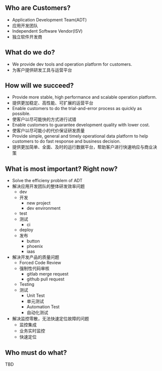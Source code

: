 Who are Customers?
----------------
* Application Development Team(ADT)
* 应用开发团队
* Independent Software Vendor(ISV)
* 独立软件开发商

What do we do?
-------------
* We provide dev tools and operation platform for customers.
* 为客户提供研发工具与运营平台

How will we succeed?
--------------------
* Provide more stable, high performance and scalable operation platform.
* 提供更加稳定、高性能、可扩展的运营平台
* Enable customers to do the trial-and-error process as quickly as possible.
* 使客户以尽可能快的方式进行试错
* Enable customers to guarantee development quality with lower cost.
* 使客户以尽可能小的代价保证研发质量
* Provide simple, general and timely operational data platform to help customers to do fast response and business decision.
* 提供更加简单、全面、及时的运行数据平台，帮助客户进行快速响应与商业决策

What is most important? Right now?
----------------------------------

* Solve the efficieny problem of ADT
* 解决应用开发团队的整体研发效率问题
	* dev
	* 开发
		* new project
		* dev environment
	* test
	* 测试
		* ci
	* deploy
	* 发布
		* button
		* phoenix
		* iaas
* 解决开发产品的质量问题
	* Forced Code Review 
	* 强制性代码审核
		* gitlab merge request
		* github pull request
	* Testing
	* 测试
		* Unit Test
		* 单元测试
		* Automation Test
		* 自动化测试 
* 解决监控零散，无法快速定位故障的问题
	* 监控集成
	* 业务实时监控
	* 快速定位

Who must do what?
-----------------
TBD	









